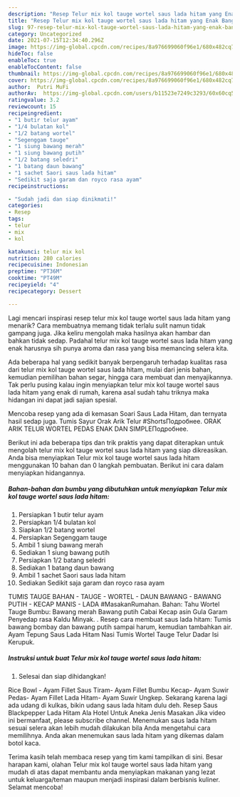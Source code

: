 ```yaml
---
description: "Resep Telur mix kol tauge wortel saus lada hitam yang Enak Banget"
title: "Resep Telur mix kol tauge wortel saus lada hitam yang Enak Banget"
slug: 97-resep-telur-mix-kol-tauge-wortel-saus-lada-hitam-yang-enak-banget
category: Uncategorized
date: 2021-07-15T12:34:40.296Z
image: https://img-global.cpcdn.com/recipes/8a976699060f96e1/680x482cq70/telur-mix-kol-tauge-wortel-saus-lada-hitam-foto-resep-utama.jpg
hideToc: false
enableToc: true
enableTocContent: false
thumbnail: https://img-global.cpcdn.com/recipes/8a976699060f96e1/680x482cq70/telur-mix-kol-tauge-wortel-saus-lada-hitam-foto-resep-utama.jpg
cover: https://img-global.cpcdn.com/recipes/8a976699060f96e1/680x482cq70/telur-mix-kol-tauge-wortel-saus-lada-hitam-foto-resep-utama.jpg
author:  Putri MuFi
authorAv:  https://img-global.cpcdn.com/users/b11523e7249c3293/60x60cq50/avatar.jpg
ratingvalue: 3.2
reviewcount: 15
recipeingredient:
- "1 butir telur ayam"
- "1/4 bulatan kol"
- "1/2 batang wortel"
- "Segenggam tauge"
- "1 siung bawang merah"
- "1 siung bawang putih"
- "1/2 batang seledri"
- "1 batang daun bawang"
- "1 sachet Saori saus lada hitam"
- "Sedikit saja garam dan royco rasa ayam"
recipeinstructions:

- "Sudah jadi dan siap dinikmati!"
categories:
- Resep
tags:
- telur
- mix
- kol

katakunci: telur mix kol 
nutrition: 280 calories
recipecuisine: Indonesian
preptime: "PT36M"
cooktime: "PT49M"
recipeyield: "4"
recipecategory: Dessert

---
```



Lagi mencari inspirasi resep telur mix kol tauge wortel saus lada hitam yang menarik? Cara membuatnya memang tidak terlalu sulit namun tidak gampang juga. Jika keliru mengolah maka hasilnya akan hambar dan bahkan tidak sedap. Padahal telur mix kol tauge wortel saus lada hitam yang enak harusnya sih punya aroma dan rasa yang bisa memancing selera kita.


Ada beberapa hal yang sedikit banyak berpengaruh terhadap kualitas rasa dari telur mix kol tauge wortel saus lada hitam, mulai dari jenis bahan, kemudian pemilihan bahan segar, hingga cara membuat dan menyajikannya. Tak perlu pusing kalau ingin menyiapkan telur mix kol tauge wortel saus lada hitam yang enak di rumah, karena asal sudah tahu triknya maka hidangan ini dapat jadi sajian spesial.

Mencoba resep yang ada di kemasan Soari Saus Lada Hitam, dan ternyata hasil sedap juga. Tumis Sayur Orak Arik Telur #ShortsПодробнее. ORAK ARIK TELUR WORTEL PEDAS ENAK DAN SIMPLEПодробнее.


Berikut ini ada beberapa tips dan trik praktis yang dapat diterapkan untuk mengolah telur mix kol tauge wortel saus lada hitam yang siap dikreasikan. Anda bisa menyiapkan Telur mix kol tauge wortel saus lada hitam menggunakan 10 bahan dan 0 langkah pembuatan. Berikut ini cara dalam menyiapkan hidangannya.

<!--inarticleads1-->

##### Bahan-bahan dan bumbu yang dibutuhkan untuk menyiapkan Telur mix kol tauge wortel saus lada hitam:

1. Persiapkan 1 butir telur ayam
1. Persiapkan 1/4 bulatan kol
1. Siapkan 1/2 batang wortel
1. Persiapkan Segenggam tauge
1. Ambil 1 siung bawang merah
1. Sediakan 1 siung bawang putih
1. Persiapkan 1/2 batang seledri
1. Sediakan 1 batang daun bawang
1. Ambil 1 sachet Saori saus lada hitam
1. Sediakan Sedikit saja garam dan royco rasa ayam


TUMIS TAUGE BAHAN - TAUGE - WORTEL - DAUN BAWANG - BAWANG PUTIH - KECAP MANIS - LADA #MasakanRumahan. Bahan: Tahu Wortel Tauge Bumbu: Bawang merah Bawang putih Cabai Kecap asin Gula Garam Penyedap rasa Kaldu Minyak. . Resep cara membuat saus lada hitam: Tumis bawang bombay dan bawang putih sampai harum, kemudian tambahkan air. Ayam Tepung Saus Lada Hitam Nasi Tumis Wortel Tauge Telur Dadar Isi Kerupuk. 

<!--inarticleads2-->

##### Instruksi untuk buat Telur mix kol tauge wortel saus lada hitam:


1. Selesai dan siap dihidangkan!

Rice Bowl - Ayam Fillet Saus Tiram- Ayam Fillet Bumbu Kecap- Ayam Suwir Pedas- Ayam Fillet Lada Hitam- Ayam Suwir Ungkep. Sekarang karena lagi ada udang di kulkas, bikin udang saus lada hitam dulu deh. Resep Saus Blackpepper Lada Hitam Ala Hotel Untuk Aneka Jenis Masakan Jika video ini bermanfaat, please subscribe channel. Menemukan saus lada hitam sesuai selera akan lebih mudah dilakukan bila Anda mengetahui cara memilihnya. Anda akan menemukan saus lada hitam yang dikemas dalam botol kaca. 

Terima kasih telah membaca resep yang tim kami tampilkan di sini. Besar harapan kami, olahan Telur mix kol tauge wortel saus lada hitam yang mudah di atas dapat membantu anda menyiapkan makanan yang lezat untuk keluarga/teman maupun menjadi inspirasi dalam berbisnis kuliner. Selamat mencoba!
